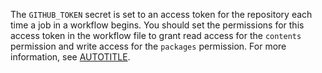 The `GITHUB_TOKEN` secret is set to an access token for the repository each time a job in a workflow begins. You should set the permissions for this access token in the workflow file to grant read access for the `contents` permission and write access for the `packages` permission. For more information, see [AUTOTITLE](/actions/security-guides/automatic-token-authentication).
